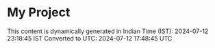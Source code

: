# My Project

This content is dynamically generated in Indian Time (IST): 2024-07-12 23:18:45 IST
Converted to UTC: 2024-07-12 17:48:45 UTC

